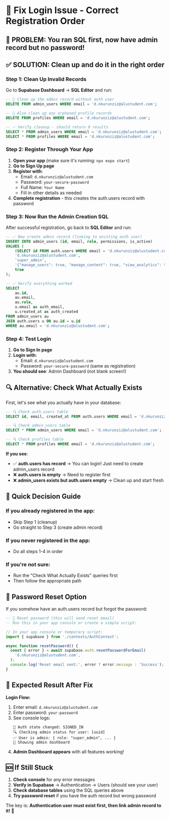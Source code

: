 # 🔧 Fix Login Issue - Correct Registration Order

## 🚨 **PROBLEM**: You ran SQL first, now have admin record but no password!

## ✅ **SOLUTION**: Clean up and do it in the right order

### **Step 1: Clean Up Invalid Records**

Go to **Supabase Dashboard** → **SQL Editor** and run:

```sql
-- 🧹 Clean up the admin record without auth user
DELETE FROM admin_users WHERE email = 'd.nkurunziz@alustudent.com';

-- 🧹 Also clean up any orphaned profile records
DELETE FROM profiles WHERE email = 'd.nkurunziz@alustudent.com';

-- ✅ Verify cleanup - should return 0 results
SELECT * FROM admin_users WHERE email = 'd.nkurunziz@alustudent.com';
SELECT * FROM profiles WHERE email = 'd.nkurunziz@alustudent.com';
```

### **Step 2: Register Through Your App**

1. **Open your app** (make sure it's running: `npx expo start`)
2. **Go to Sign Up page**
3. **Register with**:
   - Email: `d.nkurunziz@alustudent.com`
   - Password: `your-secure-password`
   - Full Name: `Your Name`
   - Fill in other details as needed
4. **Complete registration** - this creates the auth.users record with password

### **Step 3: Now Run the Admin Creation SQL**

After successful registration, go back to **SQL Editor** and run:

```sql
-- ✅ Now create admin record (linking to existing auth user)
INSERT INTO admin_users (id, email, role, permissions, is_active)
VALUES (
    (SELECT id FROM auth.users WHERE email = 'd.nkurunziz@alustudent.com'),
    'd.nkurunziz@alustudent.com',
    'super_admin',
    '{"manage_users": true, "manage_content": true, "view_analytics": true, "manage_admins": true}',
    true
);

-- ✅ Verify everything worked
SELECT
    au.id,
    au.email,
    au.role,
    u.email as auth_email,
    u.created_at as auth_created
FROM admin_users au
JOIN auth.users u ON au.id = u.id
WHERE au.email = 'd.nkurunziz@alustudent.com';
```

### **Step 4: Test Login**

1. **Go to Sign In page**
2. **Login with**:
   - Email: `d.nkurunziz@alustudent.com`
   - Password: `your-secure-password` (same as registration)
3. **You should see**: Admin Dashboard (not blank screen!)

## 🔍 **Alternative: Check What Actually Exists**

First, let's see what you actually have in your database:

```sql
-- 🔍 Check auth.users table
SELECT id, email, created_at FROM auth.users WHERE email = 'd.nkurunziz@alustudent.com';

-- 🔍 Check admin_users table
SELECT * FROM admin_users WHERE email = 'd.nkurunziz@alustudent.com';

-- 🔍 Check profiles table
SELECT * FROM profiles WHERE email = 'd.nkurunziz@alustudent.com';
```

**If you see**:

- ✅ **auth.users has record** → You can login! Just need to create admin_users record
- ❌ **auth.users is empty** → Need to register first
- ❌ **admin_users exists but auth.users empty** → Clean up and start fresh

## 🎯 **Quick Decision Guide**

### **If you already registered in the app:**

- Skip Step 1 (cleanup)
- Go straight to Step 3 (create admin record)

### **If you never registered in the app:**

- Do all steps 1-4 in order

### **If you're not sure:**

- Run the "Check What Actually Exists" queries first
- Then follow the appropriate path

## 🔐 **Password Reset Option**

If you somehow have an auth.users record but forgot the password:

```sql
-- 🔄 Reset password (this will send reset email)
-- Run this in your app console or create a simple script:
```

```javascript
// In your app console or temporary script:
import { supabase } from './contexts/AuthContext';

async function resetPassword() {
  const { error } = await supabase.auth.resetPasswordForEmail(
    'd.nkurunziz@alustudent.com',
  );
  console.log('Reset email sent:', error ? error.message : 'Success');
}
```

## 📱 **Expected Result After Fix**

**Login Flow:**

1. Enter email: `d.nkurunziz@alustudent.com`
2. Enter password: `your-password`
3. See console logs:
   ```
   🔄 Auth state changed: SIGNED_IN
   🔍 Checking admin status for user: [uuid]
   ✅ User is admin: { role: "super_admin", ... }
   👑 Showing admin dashboard
   ```
4. **Admin Dashboard appears** with all features working!

## 🆘 **If Still Stuck**

1. **Check console** for any error messages
2. **Verify in Supabase** → Authentication → Users (should see your user)
3. **Check database tables** using the SQL queries above
4. **Try password reset** if you have the auth record but wrong password

The key is: **Authentication user must exist first, then link admin record to it!** 🔐
